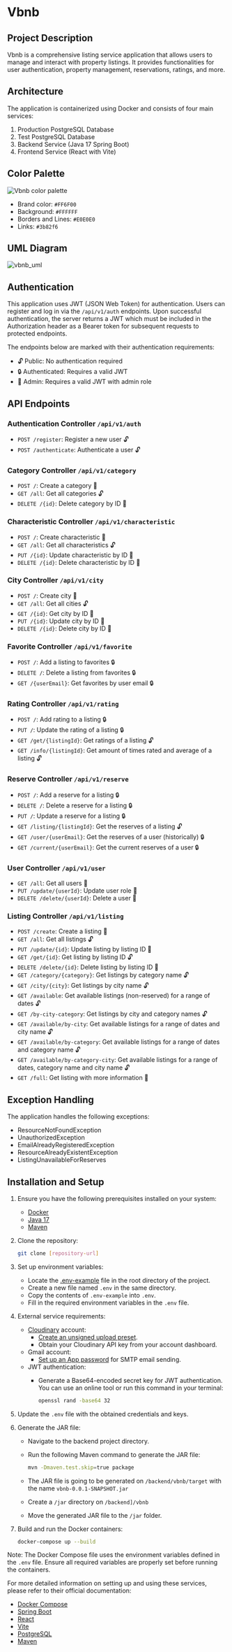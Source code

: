 # Vbnb

## Project Description

Vbnb is a comprehensive listing service application that allows users to manage and interact with property listings. It provides functionalities for user authentication, property management, reservations, ratings, and more.

## Architecture

The application is containerized using Docker and consists of four main services:

1. Production PostgreSQL Database
2. Test PostgreSQL Database
3. Backend Service (Java 17 Spring Boot)
4. Frontend Service (React with Vite)

## Color Palette

![Vbnb color palette](https://github.com/manumafe98/Vbnb/assets/95315128/9f930c43-dbc1-4cef-a181-44efdb4615d3)

- Brand color: ``#FF6F00``
- Background: ``#FFFFFF``
- Borders and Lines: ``#E0E0E0``
- Links: ``#3b82f6``

## UML Diagram

![vbnb_uml](https://github.com/manumafe98/Vbnb/assets/95315128/4654de24-c32d-425e-ae8c-6950260daec1)

## Authentication

This application uses JWT (JSON Web Token) for authentication. Users can register and log in via the `/api/v1/auth` endpoints. Upon successful authentication, the server returns a JWT which must be included in the Authorization header as a Bearer token for subsequent requests to protected endpoints.

The endpoints below are marked with their authentication requirements:

- 🔓 Public: No authentication required
- 🔒 Authenticated: Requires a valid JWT
- 👑 Admin: Requires a valid JWT with admin role

## API Endpoints

### Authentication Controller `/api/v1/auth`

- `POST /register`: Register a new user 🔓
- `POST /authenticate`: Authenticate a user 🔓

### Category Controller `/api/v1/category`

- `POST /`: Create a category 👑
- `GET /all`: Get all categories 🔓
- `DELETE /{id}`: Delete category by ID 👑

### Characteristic Controller `/api/v1/characteristic`

- `POST /`: Create characteristic 👑
- `GET /all`: Get all characteristics 🔓
- `PUT /{id}`: Update characteristic by ID 👑
- `DELETE /{id}`: Delete characteristic by ID 👑

### City Controller `/api/v1/city`

- `POST /`: Create city 👑
- `GET /all`: Get all cities 🔓
- `GET /{id}`: Get city by ID 👑
- `PUT /{id}`: Update city by ID 👑
- `DELETE /{id}`: Delete city by ID 👑

### Favorite Controller `/api/v1/favorite`

- `POST /`: Add a listing to favorites 🔒
- `DELETE /`: Delete a listing from favorites 🔒
- `GET /{userEmail}`: Get favorites by user email 🔒

### Rating Controller `/api/v1/rating`

- `POST /`: Add rating to a listing 🔒
- `PUT /`: Update the rating of a listing 🔒
- `GET /get/{listingId}`: Get ratings of a listing 🔓
- `GET /info/{listingId}`: Get amount of times rated and average of a listing 🔓

### Reserve Controller `/api/v1/reserve`

- `POST /`: Add a reserve for a listing 🔒
- `DELETE /`: Delete a reserve for a listing 🔒
- `PUT /`: Update a reserve for a listing 🔒
- `GET /listing/{listingId}`: Get the reserves of a listing 🔓
- `GET /user/{userEmail}`: Get the reserves of a user (historically) 🔒
- `GET /current/{userEmail}`: Get the current reserves of a user 🔒

### User Controller `/api/v1/user`

- `GET /all`: Get all users 👑
- `PUT /update/{userId}`: Update user role 👑
- `DELETE /delete/{userId}`: Delete a user 👑

### Listing Controller `/api/v1/listing`

- `POST /create`: Create a listing 👑
- `GET /all`: Get all listings 🔓
- `PUT /update/{id}`: Update listing by listing ID 👑
- `GET /get/{id}`: Get listing by listing ID 🔓
- `DELETE /delete/{id}`: Delete listing by listing ID 👑
- `GET /category/{category}`: Get listings by category name 🔓
- `GET /city/{city}`: Get listings by city name 🔓
- `GET /available`: Get available listings (non-reserved) for a range of dates 🔓
- `GET /by-city-category`: Get listings by city and category names 🔓
- `GET /available/by-city`: Get available listings for a range of dates and city name 🔓
- `GET /available/by-category`: Get available listings for a range of dates and category name 🔓
- `GET /available/by-category-city`: Get available listings for a range of dates, category name and city name 🔓
- `GET /full`: Get listing with more information 👑

## Exception Handling

The application handles the following exceptions:

- ResourceNotFoundException
- UnauthorizedException
- EmailAlreadyRegisteredException
- ResourceAlreadyExistentException
- ListingUnavailableForReserves

## Installation and Setup

1. Ensure you have the following prerequisites installed on your system:
   - [Docker](https://docs.docker.com/get-docker/)
   - [Java 17](https://www.oracle.com/java/technologies/javase/jdk17-archive-downloads.html)
   - [Maven](https://maven.apache.org/install.html)

2. Clone the repository:

    ```bash
    git clone [repository-url]
    ```

3. Set up environment variables:
   - Locate the [.env-example](.env-example) file in the root directory of the project.
   - Create a new file named `.env` in the same directory.
   - Copy the contents of `.env-example` into `.env`.
   - Fill in the required environment variables in the `.env` file.

4. External service requirements:
   - [Cloudinary](https://cloudinary.com/documentation) account:
     - [Create an unsigned upload preset](https://cloudinary.com/documentation/upload_presets).
     - Obtain your Cloudinary API key from your account dashboard.
   - Gmail account:
     - [Set up an App password](https://support.google.com/accounts/answer/185833?hl=en) for SMTP email sending.
   - JWT authentication:
     - Generate a Base64-encoded secret key for JWT authentication. You can use an online tool or run this command in your terminal:

       ```bash
       openssl rand -base64 32
       ```

5. Update the `.env` file with the obtained credentials and keys.

6. Generate the JAR file:
   - Navigate to the backend project directory.
   - Run the following Maven command to generate the JAR file:

     ```bash
     mvn -Dmaven.test.skip=true package
     ```

   - The JAR file is going to be generated on `/backend/vbnb/target` with the name `vbnb-0.0.1-SNAPSHOT.jar`
   - Create a `/jar` directory on `/backend]/vbnb`
   - Move the generated JAR file to the `/jar` folder.

7. Build and run the Docker containers:

    ```bash
    docker-compose up --build
    ```

Note: The Docker Compose file uses the environment variables defined in the `.env` file. Ensure all required variables are properly set before running the containers.

For more detailed information on setting up and using these services, please refer to their official documentation:

- [Docker Compose](https://docs.docker.com/compose/)
- [Spring Boot](https://spring.io/projects/spring-boot)
- [React](https://reactjs.org/docs/getting-started.html)
- [Vite](https://vitejs.dev/guide/)
- [PostgreSQL](https://www.postgresql.org/docs/)
- [Maven](https://maven.apache.org/guides/index.html)
